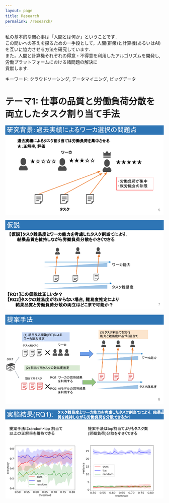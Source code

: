 ```yaml
---
layout: page
title: Research
permalink: /research/
---
```


私の基本的な関心事は「人間とは何か」ということです．  
この問いへの答えを探るための一手段として，人間(群衆)と計算機(あるいはAI)を互いに協力させる方法を研究しています.    
また，人間と計算機それぞれの得意・不得意を利用したアルゴリズムを開発し, 労働プラットフォームにおける諸問題の解決に  
貢献します.  
    
キーワード: クラウドソーシング, データマイニング, ビッグデータ


# テーマ1: 仕事の品質と労働負荷分散を両立したタスク割り当て手法

![backgrounds](/public/img/research/background.png)  

![backgrounds](/public/img/research/RQ.png)  

![backgrounds](/public/img/research/flamework.png)  

![backgrounds](/public/img/research/result.png)  